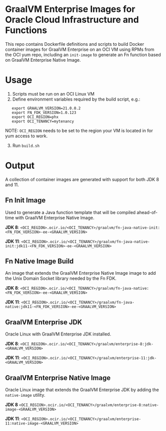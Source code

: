 # GraalVM Enterprise Images for Oracle Cloud Infrastructure and Functions

This repo contains Dockerfile definitions and scripts to build Docker
container images for GraalVM Enterprise on an OCI VM using RPMs from
the OCI yum repo, including an `init-image` to generate an Fn function
based on GraalVM Enterprise Native Image.

# Usage

1. Scripts must be run on an OCI Linux VM
2. Define environment variables required by the build script, e.g.:
```shell
   export GRAALVM_VERSION=21.0.0.2
   export FN_FDK_VERSION=1.0.123
   export OCI_REGION=phx
   export OCI_TENANCY=mytenancy
```
NOTE: `OCI_REGION` needs to be set to the region your VM is located in for yum access to work.

3. Run `build.sh`

# Output

A collection of container images are generated with support for both JDK 8 and 11.

## Fn Init Image

Used to generate a Java function template that will be compiled ahead-of-time
with GraalVM Enterprise Native Image.

**JDK 8**:  `<OCI_REGION>.ocir.io/<OCI_TENANCY>/graalvm/fn-java-native-init:<FN_FDK_VERSION>-ee-<GRAALVM_VERSION>`

**JDK 11**: `<OCI_REGION>.ocir.io/<OCI_TENANCY>/graalvm/fn-java-native-init:jdk11-<FN_FDK_VERSION>-ee-<GRAALVM_VERSION>`

## Fn Native Image Build

An image that extends the GraalVM Enterprise Native Image image to 
add the Unix Domain Socket library needed by the Fn FDK.

**JDK 8**:  `<OCI_REGION>.ocir.io/<OCI_TENANCY>/graalvm/fn-java-native:<FN_FDK_VERSION>-ee-<GRAALVM_VERSION>`

**JDK 11**: `<OCI_REGION>.ocir.io/<OCI_TENANCY>/graalvm/fn-java-native:jdk11-<FN_FDK_VERSION>-ee-<GRAALVM_VERSION>`

## GraalVM Enterprise JDK

Oracle Linux with GraalVM Enterprise JDK installed.

**JDK 8**: `<OCI_REGION>.ocir.io/<OCI_TENANCY>/graalvm/enterprise-8:jdk-<GRAALVM_VERSION>`  

**JDK 11**: `<OCI_REGION>.ocir.io/<OCI_TENANCY>/graalvm/enterprise-11:jdk-<GRAALVM_VERSION>`

## GraalVM Enterprise Native Image

Oracle Linux image that extends the GraalVM Enterprise JDK by adding
the `native-image` utility.

**JDK 8** `<OCI_REGION>.ocir.io/<OCI_TENANCY>/graalvm/enterprise-8:native-image-<GRAALVM_VERSION>`

**JDK 11**: `<OCI_REGION>.ocir.io/<OCI_TENANCY>/graalvm/enterprise-11:native-image-<GRAALVM_VERSION>`




